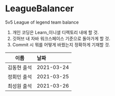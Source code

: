 # LeagueBalancer
5v5 League of legend team balance

1. 개인 코딩은 Learn_이니셜 디렉토리 내에 할 것.
2. 깃허브 내 자바 워크스페이스 기준으로 돌아가게 할 것.
3. Commit 시 뭐를 어떻게 바꿨는지 정확하게 기재할 것.

|이름|날짜|
|:---:|:---|
|김동현 출석|2021-03-24|
|정회민 출석|2021-03-25|
|최성원 출석|2021-03-26|



